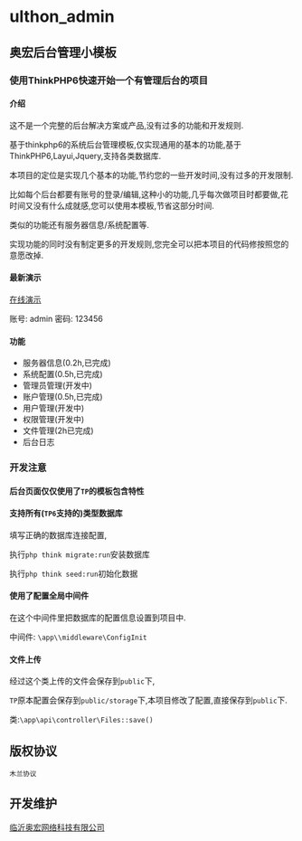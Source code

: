 
# ulthon_admin

## 奥宏后台管理小模板


### 使用ThinkPHP6快速开始一个有管理后台的项目

#### 介绍

这不是一个完整的后台解决方案或产品,没有过多的功能和开发规则.

基于thinkphp6的系统后台管理模板,仅实现通用的基本的功能,基于ThinkPHP6,Layui,Jquery,支持各类数据库.


本项目的定位是实现几个基本的功能,节约您的一些开发时间,没有过多的开发限制.

比如每个后台都要有账号的登录/编辑,这种小的功能,几乎每次做项目时都要做,花时间又没有什么成就感,您可以使用本模板,节省这部分时间.

类似的功能还有服务器信息/系统配置等.

实现功能的同时没有制定更多的开发规则,您完全可以把本项目的代码修按照您的意愿改掉.

#### 最新演示

[在线演示](http://ulthon-admin.ulthon.com/admin)

账号: admin 密码: 123456


#### 功能

- 服务器信息(0.2h,已完成)
- 系统配置(0.5h,已完成)
- 管理员管理(开发中)
- 账户管理(0.5h,已完成)
- 用户管理(开发中)
- 权限管理(开发中)
- 文件管理(2h已完成)
- 后台日志


### 开发注意

#### 后台页面仅仅使用了`TP`的模板包含特性


#### 支持所有(`TP6`支持的)类型数据库

填写正确的数据库连接配置,

执行`php think migrate:run`安装数据库

执行`php think seed:run`初始化数据

#### 使用了配置全局中间件


在这个中间件里把数据库的配置信息设置到项目中.

中间件: `\app\\middleware\ConfigInit`

#### 文件上传

经过这个类上传的文件会保存到`public`下,

`TP`原本配置会保存到`public/storage`下,本项目修改了配置,直接保存到`public`下.

类:`\app\api\controller\Files::save()`

## 版权协议

`木兰协议`

## 开发维护

[临沂奥宏网络科技有限公司](http://ulthon.com)